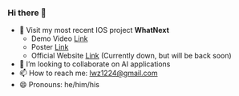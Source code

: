 ### Hi there 👋
- 📱 Visit my most recent IOS project **WhatNext**
  -  Demo Video [Link](https://drive.google.com/file/d/1QgrbZ8tWB5V2D11QVxOV-vUmur3ssMhs/view?usp=sharing)
  -  Poster [Link](https://drive.google.com/file/d/1YYqoIecubrGkh_uAS7pSHp_IgFE0lb7f/view)
  -  Official Website [Link](whatnext.live) (Currently down, but will be back soon)
- 👯 I’m looking to collaborate on AI applications
- 📫 How to reach me: lwz1224@gmail.com
- 😄 Pronouns: he/him/his
